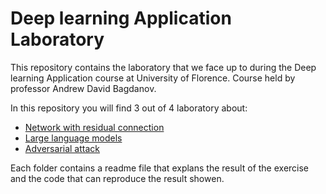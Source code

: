 # Deep learning Application Laboratory


This repository contains the laboratory that we face up to during the Deep learning Application course at University of Florence. Course held by professor Andrew David Bagdanov.

In this repository you will find 3 out of 4 laboratory about:
- [Network with residual connection](./Lab1)
- [Large language models](./Lab2/)
- [Adversarial attack](./Lab4/)

Each folder contains a readme file that explans the result of the exercise and the code that can reproduce the result showen.



